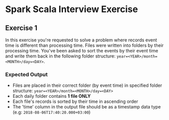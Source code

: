 # Spark Scala Interview Exercise

## Exercise 1

In this exercise you're requested to solve a problem where records event time is different than processing time.
Files were written into folders by their processing time. You've been asked to sort the events by their event time and 
write them back in the following folder structure: `year=<YEAR>/month=<MONTH>/day=<DAY>`.

 ### Expected Output
 
 * Files are placed in their correct folder (by event time) in specified folder structure: `year=<YEAR>/month=<MONTH>/day=<DAY>`
 * Each daily folder contains <b> 1 file ONLY </b>
 * Each file's records is sorted by their time in ascending order
 * The 'time' column in the output file should be as a timestamp data type (e.g: `2018-08-06T17:40:20.000+03:00`)

